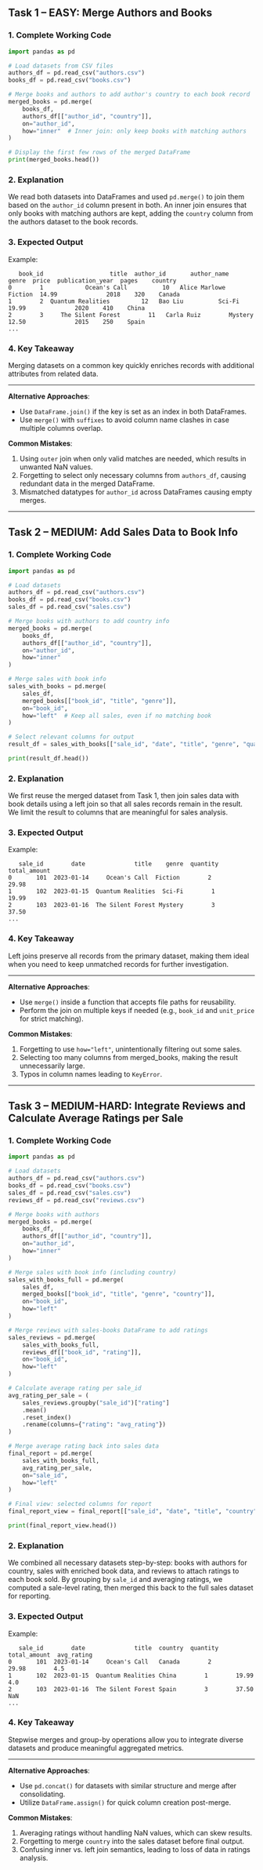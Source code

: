 ## Task 1 – EASY: Merge Authors and Books

### 1. Complete Working Code
```python
import pandas as pd

# Load datasets from CSV files
authors_df = pd.read_csv("authors.csv")
books_df = pd.read_csv("books.csv")

# Merge books and authors to add author's country to each book record
merged_books = pd.merge(
    books_df,
    authors_df[["author_id", "country"]],
    on="author_id",
    how="inner"  # Inner join: only keep books with matching authors
)

# Display the first few rows of the merged DataFrame
print(merged_books.head())
```

### 2. Explanation
We read both datasets into DataFrames and used `pd.merge()` to join them based on the `author_id` column present in both. An inner join ensures that only books with matching authors are kept, adding the `country` column from the authors dataset to the book records.

### 3. Expected Output
Example:
```
   book_id                   title  author_id       author_name     genre  price  publication_year  pages    country
0        1            Ocean's Call          10   Alice Marlowe   Fiction  14.99              2018    320    Canada
1        2  Quantum Realities         12   Bao Liu          Sci-Fi    19.99              2020    410    China
2        3     The Silent Forest        11   Carla Ruiz        Mystery  12.50              2015    250    Spain
...
```

### 4. Key Takeaway
Merging datasets on a common key quickly enriches records with additional attributes from related data.

---

**Alternative Approaches**:
- Use `DataFrame.join()` if the key is set as an index in both DataFrames.
- Use `merge()` with `suffixes` to avoid column name clashes in case multiple columns overlap.

**Common Mistakes**:
1. Using `outer` join when only valid matches are needed, which results in unwanted NaN values.
2. Forgetting to select only necessary columns from `authors_df`, causing redundant data in the merged DataFrame.
3. Mismatched datatypes for `author_id` across DataFrames causing empty merges.

---

## Task 2 – MEDIUM: Add Sales Data to Book Info

### 1. Complete Working Code
```python
import pandas as pd

# Load datasets
authors_df = pd.read_csv("authors.csv")
books_df = pd.read_csv("books.csv")
sales_df = pd.read_csv("sales.csv")

# Merge books with authors to add country info
merged_books = pd.merge(
    books_df,
    authors_df[["author_id", "country"]],
    on="author_id",
    how="inner"
)

# Merge sales with book info
sales_with_books = pd.merge(
    sales_df,
    merged_books[["book_id", "title", "genre"]],
    on="book_id",
    how="left"  # Keep all sales, even if no matching book
)

# Select relevant columns for output
result_df = sales_with_books[["sale_id", "date", "title", "genre", "quantity", "total_amount"]]

print(result_df.head())
```

### 2. Explanation
We first reuse the merged dataset from Task 1, then join sales data with book details using a left join so that all sales records remain in the result. We limit the result to columns that are meaningful for sales analysis.

### 3. Expected Output
Example:
```
   sale_id        date              title    genre  quantity  total_amount
0       101  2023-01-14     Ocean's Call  Fiction        2        29.98
1       102  2023-01-15  Quantum Realities  Sci-Fi        1        19.99
2       103  2023-01-16  The Silent Forest Mystery        3        37.50
...
```

### 4. Key Takeaway
Left joins preserve all records from the primary dataset, making them ideal when you need to keep unmatched records for further investigation.

---

**Alternative Approaches**:
- Use `merge()` inside a function that accepts file paths for reusability.
- Perform the join on multiple keys if needed (e.g., `book_id` and `unit_price` for strict matching).

**Common Mistakes**:
1. Forgetting to use `how="left"`, unintentionally filtering out some sales.
2. Selecting too many columns from merged_books, making the result unnecessarily large.
3. Typos in column names leading to `KeyError`.

---

## Task 3 – MEDIUM-HARD: Integrate Reviews and Calculate Average Ratings per Sale

### 1. Complete Working Code
```python
import pandas as pd

# Load datasets
authors_df = pd.read_csv("authors.csv")
books_df = pd.read_csv("books.csv")
sales_df = pd.read_csv("sales.csv")
reviews_df = pd.read_csv("reviews.csv")

# Merge books with authors
merged_books = pd.merge(
    books_df,
    authors_df[["author_id", "country"]],
    on="author_id",
    how="inner"
)

# Merge sales with book info (including country)
sales_with_books_full = pd.merge(
    sales_df,
    merged_books[["book_id", "title", "genre", "country"]],
    on="book_id",
    how="left"
)

# Merge reviews with sales-books DataFrame to add ratings
sales_reviews = pd.merge(
    sales_with_books_full,
    reviews_df[["book_id", "rating"]],
    on="book_id",
    how="left"
)

# Calculate average rating per sale_id
avg_rating_per_sale = (
    sales_reviews.groupby("sale_id")["rating"]
    .mean()
    .reset_index()
    .rename(columns={"rating": "avg_rating"})
)

# Merge average rating back into sales data
final_report = pd.merge(
    sales_with_books_full,
    avg_rating_per_sale,
    on="sale_id",
    how="left"
)

# Final view: selected columns for report
final_report_view = final_report[["sale_id", "date", "title", "country", "quantity", "total_amount", "avg_rating"]]

print(final_report_view.head())
```

### 2. Explanation
We combined all necessary datasets step-by-step: books with authors for country, sales with enriched book data, and reviews to attach ratings to each book sold. By grouping by `sale_id` and averaging ratings, we computed a sale-level rating, then merged this back to the full sales dataset for reporting.

### 3. Expected Output
Example:
```
   sale_id        date              title  country  quantity  total_amount  avg_rating
0       101  2023-01-14     Ocean's Call   Canada        2        29.98        4.5
1       102  2023-01-15  Quantum Realities China        1        19.99        4.0
2       103  2023-01-16  The Silent Forest Spain        3        37.50        NaN
...
```

### 4. Key Takeaway
Stepwise merges and group-by operations allow you to integrate diverse datasets and produce meaningful aggregated metrics.

---

**Alternative Approaches**:
- Use `pd.concat()` for datasets with similar structure and merge after consolidating.
- Utilize `DataFrame.assign()` for quick column creation post-merge.

**Common Mistakes**:
1. Averaging ratings without handling NaN values, which can skew results.
2. Forgetting to merge `country` into the sales dataset before final output.
3. Confusing inner vs. left join semantics, leading to loss of data in ratings analysis.